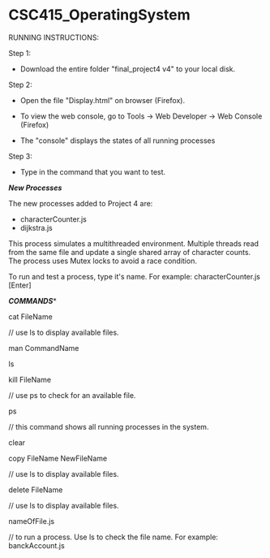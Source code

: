 # CSC415_OperatingSystem

RUNNING INSTRUCTIONS:

Step 1:

 * Download the entire folder "final_project4 v4" to your local disk.

Step 2:

* Open the file "Display.html" on browser (Firefox).

* To view the web console, go to Tools -> Web Developer -> Web Console (Firefox) 

* The "console" displays the states of all running processes

Step 3:

* Type in the command that you want to test.

*****New Processes*****

The new processes added to Project 4 are:
- characterCounter.js
- dijkstra.js

This process simulates a multithreaded environment. Multiple threads read from the same file and update a single shared array of character counts. The process uses Mutex locks to avoid a race condition.

To run and test a process, type it's name. For example: characterCounter.js [Enter]

*****COMMANDS******

cat FileName

// use ls to display available files.

man CommandName

ls

kill FileName 

// use ps to check for an available file.

ps 

// this command shows all running processes in the system.

clear

copy FileName NewFileName 

// use ls to display available files.

delete FileName 

// use ls to display available files.

nameOfFile.js

// to run a process. Use ls to check the file name. For example: banckAccount.js 


